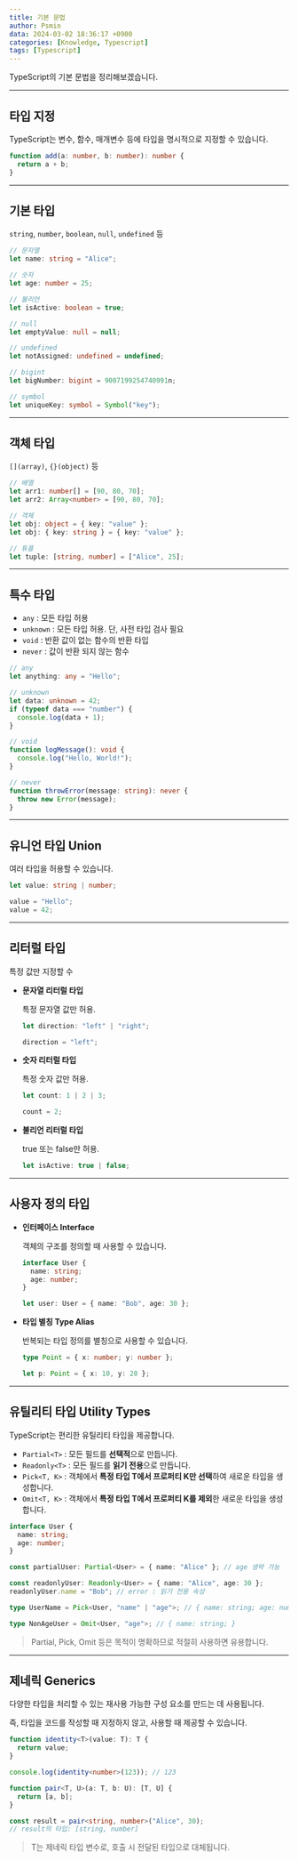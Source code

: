 ```yaml
---
title: 기본 문법
author: Psmin
data: 2024-03-02 18:36:17 +0900
categories: [Knowledge, Typescript]
tags: [Typescript]
---
```


TypeScript의 기본 문법을 정리해보겠습니다.

---

## 타입 지정

TypeScript는 변수, 함수, 매개변수 등에 타입을 명시적으로 지정할 수 있습니다.

```ts
function add(a: number, b: number): number {
  return a + b;
}
```

---

## 기본 타입

`string`, `number`, `boolean`, `null`, `undefined` 등

```ts
// 문자열
let name: string = "Alice";

// 숫자
let age: number = 25;

// 불리언
let isActive: boolean = true;

// null
let emptyValue: null = null;

// undefined
let notAssigned: undefined = undefined;

// bigint
let bigNumber: bigint = 9007199254740991n;

// symbol
let uniqueKey: symbol = Symbol("key");
```

---

## 객체 타입

`[](array)`, `{}(object)` 등

```ts
// 배열
let arr1: number[] = [90, 80, 70];
let arr2: Array<number> = [90, 80, 70];

// 객체
let obj: object = { key: "value" };
let obj: { key: string } = { key: "value" };

// 튜플
let tuple: [string, number] = ["Alice", 25];
```

---

## 특수 타입

- `any` : 모든 타입 허용
- `unknown` : 모든 타입 허용. 단, 사전 타입 검사 필요
- `void` : 반환 값이 없는 함수의 반환 타입
- `never` : 값이 반환 되지 않는 함수

```ts
// any
let anything: any = "Hello";

// unknown
let data: unknown = 42;
if (typeof data === "number") {
  console.log(data + 1);
}

// void
function logMessage(): void {
  console.log("Hello, World!");
}

// never
function throwError(message: string): never {
  throw new Error(message);
}
```

---

## 유니언 타입 Union

여러 타입을 허용할 수 있습니다.

```ts
let value: string | number;

value = "Hello";
value = 42;
```

---

## 리터럴 타입

특정 값만 지정할 수

- **문자열 리터럴 타입**

  특정 문자열 값만 허용.

  ```ts
  let direction: "left" | "right";

  direction = "left";
  ```

- **숫자 리터럴 타입**

  특정 숫자 값만 허용.

  ```ts
  let count: 1 | 2 | 3;

  count = 2;
  ```

- **불리언 리터럴 타입**

  true 또는 false만 허용.

  ```ts
  let isActive: true | false;
  ```

---

## 사용자 정의 타입

- **인터페이스 Interface**

  객체의 구조를 정의할 때 사용할 수 있습니다.

  ```ts
  interface User {
    name: string;
    age: number;
  }

  let user: User = { name: "Bob", age: 30 };
  ```

- **타입 별칭 Type Alias**

  반복되는 타입 정의를 별칭으로 사용할 수 있습니다.

  ```ts
  type Point = { x: number; y: number };

  let p: Point = { x: 10, y: 20 };
  ```

---

## 유틸리티 타입 Utility Types

TypeScript는 편리한 유틸리티 타입을 제공합니다.

- `Partial<T>` : 모든 필드를 **선택적**으로 만듭니다.
- `Readonly<T>` : 모든 필드를 **읽기 전용**으로 만듭니다.
- `Pick<T, K>` : 객체에서 **특정 타입 T에서 프로퍼티 K만 선택**하여 새로운 타입을 생성합니다.
- `Omit<T, K>` : 객체에서 **특정 타입 T에서 프로퍼티 K를 제외**한 새로운 타입을 생성합니다.

```ts
interface User {
  name: string;
  age: number;
}

const partialUser: Partial<User> = { name: "Alice" }; // age 생략 가능

const readonlyUser: Readonly<User> = { name: "Alice", age: 30 };
readonlyUser.name = "Bob"; // error : 읽기 전용 속성

type UserName = Pick<User, "name" | "age">; // { name: string; age: number; }

type NonAgeUser = Omit<User, "age">; // { name: string; }
```

> Partial, Pick, Omit 등은 목적이 명확하므로 적절히 사용하면 유용합니다.

---

## 제네릭 Generics

다양한 타입을 처리할 수 있는 재사용 가능한 구성 요소를 만드는 데 사용됩니다.

즉, 타입을 코드를 작성할 때 지정하지 않고, 사용할 때 제공할 수 있습니다.

```ts
function identity<T>(value: T): T {
  return value;
}

console.log(identity<number>(123)); // 123

function pair<T, U>(a: T, b: U): [T, U] {
  return [a, b];
}

const result = pair<string, number>("Alice", 30);
// result의 타입: [string, number]
```

> T는 제네릭 타입 변수로, 호출 시 전달된 타입으로 대체됩니다.
